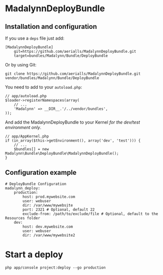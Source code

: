 # MadalynnDeployBundle

## Installation and configuration

If you use a `deps` file just add:

    [MadalynnDeployBundle]
        git=https://github.com/aerialls/MadalynnDeployBundle.git
        target=bundles/Madalynn/Bundle/DeployBundle

Or by using Git:

    git clone https://github.com/aerialls/MadalynnDeployBundle.git vendor/bundles/Madalynn/Bundle/DeployBundle

You need to add to your `autoload.php`:

    // app/autoload.php
    $loader->registerNamespaces(array(
        // ...
        'Madalynn' => __DIR__.'/../vendor/bundles',
    ));

And add the MadalynnDeployBundle to your Kernel *for the dev/test environment only*.

    // app/AppKernel.php
    if (in_array($this->getEnvironment(), array('dev', 'test'))) {
        // ...
        $bundles[] = new Madalynn\Bundle\DeployBundle\MadalynnDeployBundle();
    }

## Configuration example

    # DeployBundle Configuration
    madalynn_deploy:
        production:
            host: prod.mywebsite.com
            user: webuser
            dir: /var/www/mywebsite
            port: 2321 # Optional, default 22
            exclude-from: /path/to/exclude/file # Optional, default to the Resources folder
        dev:
            host: dev.mywebsite.com
            user: webuser
            dir: /var/www/mywebsite2

# Start a deploy

    php app/console project:deploy --go production